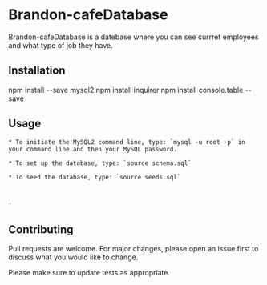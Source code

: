 # Brandon-cafeDatabase

Brandon-cafeDatabase is a datebase where you can see currret employees and what type of job they have.

## Installation
npm install --save mysql2
npm install inquirer
npm install console.table --save



## Usage

```mysql2
* To initiate the MySQL2 command line, type: `mysql -u root -p` in your command line and then your MySQL password.

* To set up the database, type: `source schema.sql`

* To seed the database, type: `source seeds.sql`



'
```

## Contributing
Pull requests are welcome. For major changes, please open an issue first to discuss what you would like to change.

Please make sure to update tests as appropriate.
